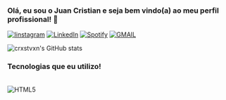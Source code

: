 ### Olá, eu sou o Juan Cristian e seja bem vindo(a) ao meu perfil profissional! 🧛
[![Iinstagram](https://img.shields.io/badge/Instagram-E4405F?style=for-the-badge&logo=instagram&logoColor=white)](https://instagram.com/crxstvxn)
[![LinkedIn](https://img.shields.io/badge/LinkedIn-0077B5?style=for-the-badge&logo=linkedin&logoColor=white)](https://www.linkedin.com/in/juan-cristian-593007227/)
[![Spotify](https://img.shields.io/badge/Spotify-1ED760?&style=for-the-badge&logo=spotify&logoColor=white)](https://open.spotify.com/user/dsdrgn21az1mrckw3rywuqyj3)
[![GMAIL](https://img.shields.io/badge/Gmail-D14836?style=for-the-badge&logo=gmail&logoColor=white)](mailto:crxstvxn@outlook.com)

![crxstvxn's GitHub stats](https://github-readme-stats.vercel.app/api?username=crxstvxn&show_icons=true&theme=gruvbox)

### Tecnologias que eu utilizo!

<div style="display:inline-block"><br/>
 <img align="center" src="https://img.shields.io/badge/HTML5-E34F26?style=for-the-badge&logo=html5&logoColor=white" alt="HTML5">
</div>
